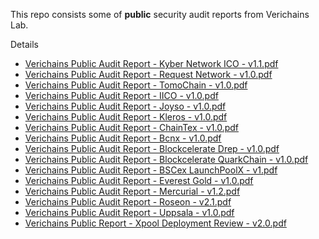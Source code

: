 This repo consists some of **public** security audit reports from Verichains Lab.

Details 

  * [Verichains Public Audit Report - Kyber Network ICO - v1.1.pdf](https://github.com/verichains/public-audit-reports/blob/main/Verichains%20Public%20Audit%20Report%20-%20Kyber%20Network%20ICO%20-%20v1.1.pdf)
  * [Verichains Public Audit Report - Request Network - v1.0.pdf](https://github.com/verichains/public-audit-reports/blob/main/Verichains%20Public%20Audit%20Report%20-%20Request%20Network%20-%20v1.0.pdf)
  * [Verichains Public Audit Report - TomoChain - v1.0.pdf](https://github.com/verichains/public-audit-reports/blob/main/Verichains%20Public%20Audit%20Report%20-%20TomoChain%20-%20v1.0.pdf)
  * [Verichains Public Audit Report - IICO - v1.0.pdf](https://github.com/verichains/public-audit-reports/blob/main/Verichains%20Public%20Audit%20Report%20-%20IICO%20-%20v1.0.pdf)
  * [Verichains Public Audit Report - Joyso - v1.0.pdf](https://github.com/verichains/public-audit-reports/blob/main/Verichains%20Public%20Audit%20Report%20-%20Joyso%20-%20v1.0.pdf)
  * [Verichains Public Audit Report - Kleros - v1.0.pdf](https://github.com/verichains/public-audit-reports/blob/main/Verichains%20Public%20Audit%20Report%20-%20Kleros%20-%20v1.0.pdf)
  * [Verichains Public Audit Report - ChainTex - v1.0.pdf](https://github.com/verichains/public-audit-reports/blob/main/Verichains%20Public%20Audit%20Report%20-%20ChainTex%20-%20v1.0.pdf)
  * [Verichains Public Audit Report - Bcnx - v1.0.pdf](https://github.com/verichains/public-audit-reports/blob/main/Verichains%20Public%20Audit%20Report%20-%20Bcnx%20-%20v1.0.pdf)
  * [Verichains Public Audit Report - Blockcelerate Drep - v1.0.pdf](https://github.com/verichains/public-audit-reports/blob/main/Verichains%20Public%20Audit%20Report%20-%20Blockcelerate%20Drep%20-%20v1.0.pdf)
  * [Verichains Public Audit Report - Blockcelerate QuarkChain - v1.0.pdf](https://github.com/verichains/public-audit-reports/blob/main/Verichains%20Public%20Audit%20Report%20-%20Blockcelerate%20QuarkChain%20-%20v1.0.pdf)
  * [Verichains Public Audit Report - BSCex LaunchPoolX - v1.pdf](https://github.com/verichains/public-audit-reports/blob/main/Verichains%20Public%20Audit%20Report%20-%20BSCex%20LaunchPoolX%20-%20v1.pdf)
  * [Verichains Public Audit Report - Everest Gold - v1.0.pdf](https://github.com/verichains/public-audit-reports/blob/main/Verichains%20Public%20Audit%20Report%20-%20Everest%20Gold%20-%20v1.0.pdf)
  * [Verichains Public Audit Report - Mercurial - v1.2.pdf](https://github.com/verichains/public-audit-reports/blob/main/Verichains%20Public%20Audit%20Report%20-%20Mercurial%20-%20v1.2.pdf)
  * [Verichains Public Audit Report - Roseon - v2.1.pdf](https://github.com/verichains/public-audit-reports/blob/main/Verichains%20Public%20Audit%20Report%20-%20Roseon%20-%20v2.1.pdf)
  * [Verichains Public Audit Report - Uppsala - v1.0.pdf](https://github.com/verichains/public-audit-reports/blob/main/Verichains%20Public%20Audit%20Report%20-%20Uppsala%20-%20v1.0.pdf)
  * [Verichains Public Report - Xpool Deployment Review - v2.0.pdf](Verichains%20Public%20Report%20-%20Xpool%20Deployment%20Review%20-%20v2.0.pdf)